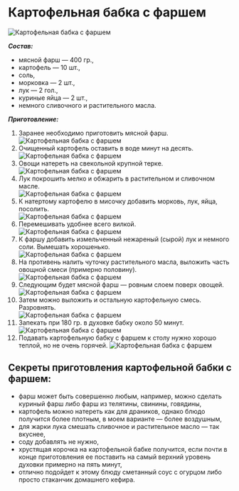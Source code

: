 # Картофельная бабка с фаршем
![Картофельная бабка с фаршем](/images/Kulinar/Second/kartofelnaja-babka-s-farshem00.jpg 'Картофельная бабка с фаршем')

***Состав:***

- мясной фарш — 400 гр.,
- картофель — 10 шт.,
- соль,
- морковка — 2 шт.,
- лук — 2 гол.,
- куриные яйца — 2 шт.,
- немного сливочного и растительного масла.

***Приготовление:***

1. Заранее необходимо приготовить мясной фарш.  
![Картофельная бабка с фаршем](/images/Kulinar/Second/kartofelnaja-babka-s-farshem01.jpg 'Картофельная бабка с фаршем')
2. Очищенный картофель оставить в воде минут на десять.  
![Картофельная бабка с фаршем](/images/Kulinar/Second/kartofelnaja-babka-s-farshem02.jpg 'Картофельная бабка с фаршем')
3. Овощи натереть на свекольной крупной терке.  
![Картофельная бабка с фаршем](/images/Kulinar/Second/kartofelnaja-babka-s-farshem03.jpg 'Картофельная бабка с фаршем')
4. Лук покрошить мелко и обжарить в растительном и сливочном масле.  
![Картофельная бабка с фаршем](/images/Kulinar/Second/kartofelnaja-babka-s-farshem04.jpg 'Картофельная бабка с фаршем')
5. К натертому картофелю в мисочку добавить морковь, лук, яйца, посолить.  
![Картофельная бабка с фаршем](/images/Kulinar/Second/kartofelnaja-babka-s-farshem05.jpg 'Картофельная бабка с фаршем')
6. Перемешивать удобнее всего вилкой.  
![Картофельная бабка с фаршем](/images/Kulinar/Second/kartofelnaja-babka-s-farshem06.jpg 'Картофельная бабка с фаршем')
7. К фаршу добавить измельченный нежареный (сырой) лук и немного соли. Вымешать хорошенько.  
![Картофельная бабка с фаршем](/images/Kulinar/Second/kartofelnaja-babka-s-farshem07.jpg 'Картофельная бабка с фаршем')
8. На противень налить чуточку растительного масла, выложить часть овощной смеси (примерно половину).  
![Картофельная бабка с фаршем](/images/Kulinar/Second/kartofelnaja-babka-s-farshem08.jpg 'Картофельная бабка с фаршем')
9. Следующим будет мясной фарш — ровным слоем поверх овощей.  
![Картофельная бабка с фаршем](/images/Kulinar/Second/kartofelnaja-babka-s-farshem09.jpg 'Картофельная бабка с фаршем')
10. Затем можно выложить и остальную картофельную смесь. Разровнять.  
![Картофельная бабка с фаршем](/images/Kulinar/Second/kartofelnaja-babka-s-farshem10.jpg 'Картофельная бабка с фаршем')
11. Запекать при 180 гр. в духовке бабку около 50 минут.  
![Картофельная бабка с фаршем](/images/Kulinar/Second/kartofelnaja-babka-s-farshem11.jpg 'Картофельная бабка с фаршем')
12. Подавать картофельную бабку с фаршем к столу нужно хорошо теплой, но не очень горячей.
![Картофельная бабка с фаршем](/images/Kulinar/Second/kartofelnaja-babka-s-farshem12.jpg 'Картофельная бабка с фаршем')

## Секреты приготовления картофельной бабки с фаршем:

- фарш может быть совершенно любым, например, можно сделать куриный фарш либо фарш из телятины, свинины, говядины,
- картофель можно натереть как для драников, однако блюдо получится более плотным, в моем варианте — более воздушным,
- для жарки лука смешать сливочное и растительное масло — так вкуснее,
- соду добавлять не нужно,
- хрустящая корочка на картофельной бабке получится, если почти в конце приготовления ее поставить на самый верхний уровень духовки примерно на пять минут,
- отлично подойдет к этому блюду сметанный соус с огурцом либо просто стаканчик домашнего кефира.
